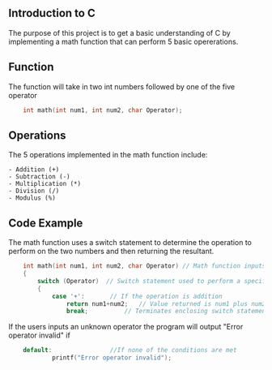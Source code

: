 ## Introduction to C

The purpose of this project is to get a basic understanding of C by implementing a math function that can perform 5 basic opererations.

## Function

The function will take in two int numbers followed by one of the five operator

```c
	int math(int num1, int num2, char Operator);
```
## Operations

The 5 operations implemented in the math function include:
	
	- Addition (+)
	- Subtraction (-)
	- Multiplication (*)
	- Division (/)
	- Modulus (%)

## Code Example

The math function uses a switch statement to determine the operation to perform on the two numbers and then returning the resultant.

```c
	int math(int num1, int num2, char Operator) // Math function inputs
	{
    	switch (Operator)  // Switch statement used to perform a specific function depending on the Operator type
    	{
        	case '+':		// If the operation is addition
            	return num1+num2;	// Value returned is num1 plus num2
            	break;			// Terminates enclosing switch statement
```
If the users inputs an unknown operator the program will output "Error operator invalid"
if

```c
	default:				//If none of the conditions are met
            printf("Error operator invalid");
```